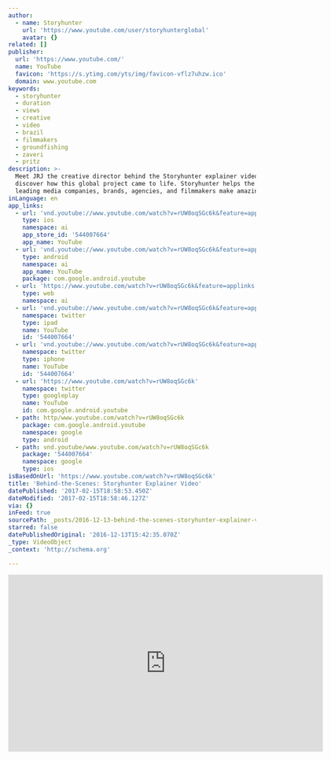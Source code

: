 ```yaml
---
author:
  - name: Storyhunter
    url: 'https://www.youtube.com/user/storyhunterglobal'
    avatar: {}
related: []
publisher:
  url: 'https://www.youtube.com/'
  name: YouTube
  favicon: 'https://s.ytimg.com/yts/img/favicon-vflz7uhzw.ico'
  domain: www.youtube.com
keywords:
  - storyhunter
  - duration
  - views
  - creative
  - video
  - brazil
  - filmmakers
  - groundfishing
  - zaveri
  - pritz
description: >-
  Meet JRJ the creative director behind the Storyhunter explainer video and
  discover how this global project came to life. Storyhunter helps the world's
  leading media companies, brands, agencies, and filmmakers make amazing videos.
inLanguage: en
app_links:
  - url: 'vnd.youtube://www.youtube.com/watch?v=rUW8oqSGc6k&feature=applinks'
    type: ios
    namespace: ai
    app_store_id: '544007664'
    app_name: YouTube
  - url: 'vnd.youtube://www.youtube.com/watch?v=rUW8oqSGc6k&feature=applinks'
    type: android
    namespace: ai
    app_name: YouTube
    package: com.google.android.youtube
  - url: 'https://www.youtube.com/watch?v=rUW8oqSGc6k&feature=applinks'
    type: web
    namespace: ai
  - url: 'vnd.youtube://www.youtube.com/watch?v=rUW8oqSGc6k&feature=applinks'
    namespace: twitter
    type: ipad
    name: YouTube
    id: '544007664'
  - url: 'vnd.youtube://www.youtube.com/watch?v=rUW8oqSGc6k&feature=applinks'
    namespace: twitter
    type: iphone
    name: YouTube
    id: '544007664'
  - url: 'https://www.youtube.com/watch?v=rUW8oqSGc6k'
    namespace: twitter
    type: googleplay
    name: YouTube
    id: com.google.android.youtube
  - path: http/www.youtube.com/watch?v=rUW8oqSGc6k
    package: com.google.android.youtube
    namespace: google
    type: android
  - path: vnd.youtube/www.youtube.com/watch?v=rUW8oqSGc6k
    package: '544007664'
    namespace: google
    type: ios
isBasedOnUrl: 'https://www.youtube.com/watch?v=rUW8oqSGc6k'
title: 'Behind-the-Scenes: Storyhunter Explainer Video'
datePublished: '2017-02-15T18:58:53.450Z'
dateModified: '2017-02-15T18:58:46.127Z'
via: {}
inFeed: true
sourcePath: _posts/2016-12-13-behind-the-scenes-storyhunter-explainer-video.md
starred: false
datePublishedOriginal: '2016-12-13T15:42:35.070Z'
_type: VideoObject
_context: 'http://schema.org'

---
```

<iframe src="https://cdn.embedly.com/widgets/media.html?src=https%3A%2F%2Fwww.youtube.com%2Fembed%2FrUW8oqSGc6k%3Ffeature%3Doembed&amp;url=http%3A%2F%2Fwww.youtube.com%2Fwatch%3Fv%3DrUW8oqSGc6k&amp;image=https%3A%2F%2Fi.ytimg.com%2Fvi%2FrUW8oqSGc6k%2Fhqdefault.jpg&amp;key=b7d04c9b404c499eba89ee7072e1c4f7&amp;type=text%2Fhtml&amp;schema=youtube" width="640" height="360" scrolling="no" frameborder="0" allowfullscreen="" style=""></iframe>